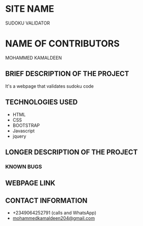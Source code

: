 # SITE NAME
SUDOKU VALIDATOR
# NAME OF CONTRIBUTORS
MOHAMMED KAMALDEEN
## BRIEF DESCRIPTION OF THE PROJECT
It's a webpage that validates sudoku code
## TECHNOLOGIES USED
* HTML
* CSS
* BOOTSTRAP
* Javascript
* jquery
## LONGER DESCRIPTION OF THE PROJECT

### KNOWN BUGS

## WEBPAGE LINK

## CONTACT INFORMATION
* +2349064252791 (calls and WhatsApp)
* mohammedkamaldeen204@gmail.com